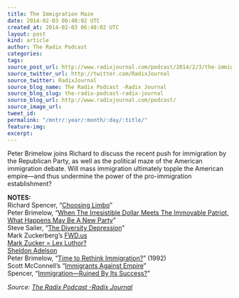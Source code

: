 ```yaml
---
title: The Immigration Maze
date: 2014-02-03 06:48:02 UTC
created_at: 2014-02-03 06:48:02 UTC
layout: post
kind: article
author: The Radix Podcast
categories: 
tags: 
source_post_url: http://www.radixjournal.com/podcast/2014/2/3/the-immigration-maze
source_twitter_url: http://twitter.com/RadixJournal
source_twitter: RadixJournal
source_blog_name: The Radix Podcast -Radix Journal
source_blog_slug: the-radix-podcast-radix-journal
source_blog_url: http://www.radixjournal.com/podcast/
source_image_url: 
tweet_id: 
permalink: "/mntr/:year/:month/:day/:title/"
feature-img: 
excerpt: 
---
```

<p>Peter Brimelow joins Richard to discuss the recent push for immigration by the Republican Party, as well as the political maze of the American immigration debate.  Will mass immigration ultimately topple the American empire—and thus undermine the power of the pro-immigration establishment?       </p>

<p><strong>NOTES:</strong> <br>
Richard Spencer, “<a href="http://www.npiamerica.org/the-national-policy-institute/category/limbo">Choosing Limbo</a>” <br>
Peter Brimelow, “<a href="http://www.vdare.com/articles/when-the-irresistible-dollar-meets-the-immovable-patriot-what-happens-may-be-a-new-party">When The Irresistible Dollar Meets The Immovable Patriot, What Happens May Be A New Party</a>” <br>
Steve Sailer, “<a href="http://takimag.com/article/the_diversity_recession#axzz2sEocpFrS">The Diversity Depression</a>” <br>
Mark Zuckerberg’s <a href="http://www.fwd.us">FWD.us</a> <br>
<a href="http://www.technologytell.com/entertainment/36443/evil-zuckerberg-jesse-eisenberg-will-play-lex-luthor/">Mark Zucker = Lex Luthor?</a> <br>
<a href="http://www.vdare.com/e-bulletins/why-sheldon-adelson-wants-to-buy-amnesty">Sheldon Adelson</a> <br>
Peter Brimelow, “<a href="http://www.vdare.com/articles/vdare-time-to-rethink-immigration">Time to Rethink Immigration?</a>” (1992) <br>
Scott McConnell’s “<a href="http://www.theamericanconservative.com/articles/immigrants-against-empire/">Immigrants Against Empire</a>” <br>
Spencer, “<a href="http://takimag.com/article/immigration_restrictionruined_by_its_success">Immigration—Ruined By Its Success?</a>"  </p><div class="">
    <i>Source: <a href="http://www.radixjournal.com/podcast/">The Radix Podcast -Radix Journal</a></i>
</div>
